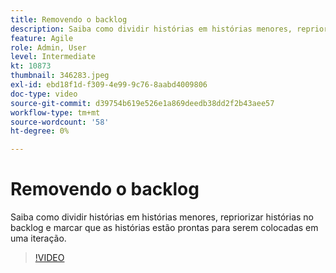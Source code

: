 ```yaml
---
title: Removendo o backlog
description: Saiba como dividir histórias em histórias menores, repriorizar histórias no backlog e marcar que as histórias estão prontas para serem colocadas em uma iteração.
feature: Agile
role: Admin, User
level: Intermediate
kt: 10873
thumbnail: 346283.jpeg
exl-id: ebd18f1d-f309-4e99-9c76-8aabd4009806
doc-type: video
source-git-commit: d39754b619e526e1a869deedb38dd2f2b43aee57
workflow-type: tm+mt
source-wordcount: '58'
ht-degree: 0%

---
```


# Removendo o backlog

Saiba como dividir histórias em histórias menores, repriorizar histórias no backlog e marcar que as histórias estão prontas para serem colocadas em uma iteração.

>[!VIDEO](https://video.tv.adobe.com/v/346283/?quality=12&learn=on)
